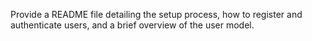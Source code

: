  Provide a README file detailing the setup process, how to register and authenticate users, and a brief overview of the user model.

